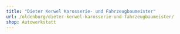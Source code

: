 ```yaml
---
title: "Dieter Kerwel Karosserie- und Fahrzeugbaumeister"
url: /oldenburg/dieter-kerwel-karosserie-und-fahrzeugbaumeister/
shop: Autowerkstatt
---
```

